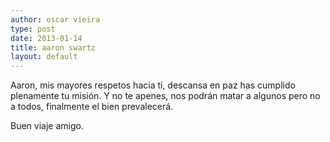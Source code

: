 ```yaml
---
author: oscar vieira
type: post
date: 2013-01-14
title: aaron swartz
layout: default
---
```

Aaron, mis mayores respetos hacia tí, descansa en paz has cumplido plenamente tu misión. Y no te apenes, nos podrán matar a algunos pero no a todos, finalmente el bien prevalecerá.

Buen viaje amigo.
